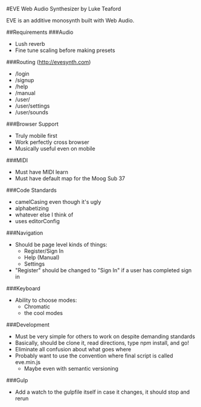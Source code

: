 #EVE
Web Audio Synthesizer by Luke Teaford

EVE is an additive monosynth built with Web Audio.

##Requirements
###Audio
* Lush reverb
* Fine tune scaling before making presets

###Routing (http://evesynth.com)
* /login
* /signup
* /help
* /manual
* /user/
* /user/settings
* /user/sounds

###Browser Support
* Truly mobile first
* Work perfectly cross browser
* Musically useful even on mobile

###MIDI
* Must have MIDI learn
* Must have default map for the Moog Sub 37

###Code Standards
* camelCasing even though it's ugly
* alphabetizing
* whatever else I think of
* uses editorConfig

###Navigation
* Should be page level kinds of things:
  * Register/Sign In
  * Help (Manual)
  * Settings
* "Register" should be changed to "Sign In" if a user has completed sign in

###Keyboard
* Ability to choose modes:
  * Chromatic
  * the cool modes

###Development
* Must be very simple for others to work on despite demanding standards
* Basically, should be clone it, read directions, type npm install, and go!
* Eliminate all confusion about what goes where
* Probably want to use the convention where final script is called eve.min.js
  * Maybe even with semantic versioning

###Gulp
* Add a watch to the gulpfile itself in case it changes, it should stop and rerun
